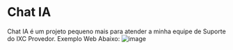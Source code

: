 # Chat IA
Chat IA é um projeto pequeno mais para atender a minha equipe de Suporte do IXC Provedor. Exemplo Web Abaixo:
![image](https://github.com/user-attachments/assets/5085d109-9d6d-4f37-8ac5-40e390164af1)

